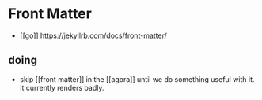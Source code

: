 # Front Matter

- [[go]] https://jekyllrb.com/docs/front-matter/

## doing
- skip [[front matter]] in the [[agora]] until we do something useful with it. it currently renders badly.


